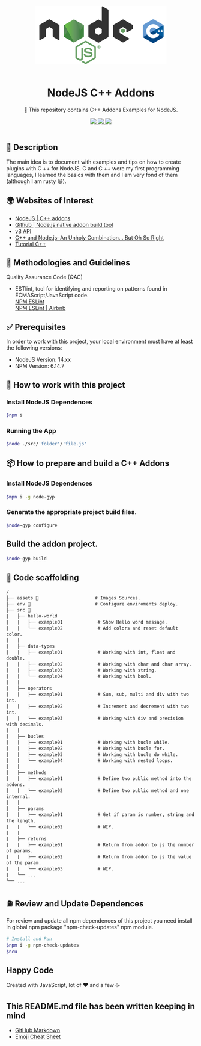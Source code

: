 <p align="center">
  <img src="./assets/banner.png" width="350" />
  <br /> <br />
</p>

<h1 align="center">NodeJS C++ Addons</h1>

<p align="center">💪 This repository contains C++ Addons Examples for NodeJS.</p>

<p align="center">
  <a title="MIT License" href="LICENSE.md">
    <img src="https://img.shields.io/github/license/gridsome/gridsome.svg?style=flat-square&label=License&colorB=6cc24a">
  </a>
  <a title="Twitter: JoseJ_PR" href="https://twitter.com/JoseJ_PR">
    <img src="https://img.shields.io/twitter/url?color=1991DA&label=Twitter%20%40JoseJ_PR&logo=twitter&logoColor=FFFFFF&style=flat-square&url=https%3A%2F%2Ftwitter.com%2FJoseJ_PR">
  </a>  
  <a title="Github: Sponsors" href="https://github.com/sponsors/JoseJPR">
    <img src="https://img.shields.io/twitter/url?color=032f62&label=Github%20Sponsors%20%40JoseJPR&logo=github&logoColor=FFFFFF&style=flat-square&url=https%3A%2F%2Fgithub.com%2Fsponsors%2FJoseJPR">
  </a>
  <br />
  <br />
</p>

## 🔖 Description

The main idea is to document with examples and tips on how to create plugins with C ++ for NodeJS. C and C ++ were my first programming languages, I learned the basics with them and I am very fond of them (although I am rusty 😆).

## 🌍 Websites of Interest

- [NodeJS | C++ addons](https://nodejs.org/api/addons.html)
- [Github | Node.js native addon build tool](https://github.com/nodejs/node-gyp)
- [v8 API](https://v8docs.nodesource.com/node-15.0/)
- [C++ and Node.js: An Unholy Combination….But Oh So Right](https://benfarrell.com/2013/01/03/c-and-node-js-an-unholy-combination-but-oh-so-right/)
- [Tutorial C++](https://www.tutorialspoint.com/cplusplus/index.htm)

## 📌 Methodologies and Guidelines

Quality Assurance Code (QAC)

* ESTlint, tool for identifying and reporting on patterns found in ECMAScript/JavaScript code. \
  [NPM ESLint](https://www.npmjs.com/package/eslint) \
  [NPM ESLint | Airbnb](https://www.npmjs.com/package/eslint-config-airbnb)

## ✅ Prerequisites

In order to work with this project, your local environment must have at least the following versions:

* NodeJS Version: 14.xx
* NPM Version: 6.14.7

## 📐 How to work with this project

### Install NodeJS Dependences

```bash
$npm i
```

### Running the App

```bash
$node ./src/'folder'/'file.js'
```

## 📦 How to prepare and build a C++ Addons

### Install NodeJS Dependences

```bash
$mpn i -g node-gyp
```

### Generate the appropriate project build files.
```bash
$node-gyp configure
```

## Build the addon project.
```bash
$node-gyp build
```

## 📂 Code scaffolding

```any
/
├── assets 🌈                     # Images Sources.
├── env 🔌                        # Configure enviroments deploy.
├── src 💯
|   ├── hello-world
|   |   ├── example01             # Show Hello word message.
|   |   └── example02             # Add colors and reset default color.
|   |
|   ├── data-types
|   |   ├── example01             # Working with int, float and double.
|   |   ├── example02             # Working with char and char array.
|   |   ├── example03             # Working with string.
|   |   └── example04             # Working with bool.
|   |
|   ├── operators
|   |   ├── example01             # Sum, sub, multi and div with two int.
|   |   ├── example02             # Increment and decrement with two int.
|   |   └── example03             # Working with div and precision with decimals.
|   |
|   ├── bucles
|   |   ├── example01             # Working with bucle while.
|   |   ├── example02             # Working with bucle for.
|   |   ├── example03             # Working with bucle do while.
|   |   └── example04             # Working with nested loops.
|   |
|   ├── methods
|   |   ├── example01             # Define two public method into the addons.
|   |   └── example02             # Define two public method and one internal.
|   |
|   ├── params
|   |   ├── example01             # Get if param is number, string and the length.
|   |   └── example02             # WIP.
|   |
|   ├── returns
|   |   ├── example01             # Return from addon to js the number of params.
|   |   ├── example02             # Return from addon to js the value of the param.
|   |   └── example03             # WIP.
|   └── ...
└── ...
```

## ⛽️ Review and Update Dependences

For review and update all npm dependences of this project you need install in global npm package "npm-check-updates" npm module.

```bash
# Install and Run
$npm i -g npm-check-updates
$ncu
```

## Happy Code

Created with JavaScript, lot of ❤️ and a few ☕️

## This README.md file has been written keeping in mind

- [GitHub Markdown](https://guides.github.com/features/mastering-markdown/)
- [Emoji Cheat Sheet](https://www.webfx.com/tools/emoji-cheat-sheet/)
